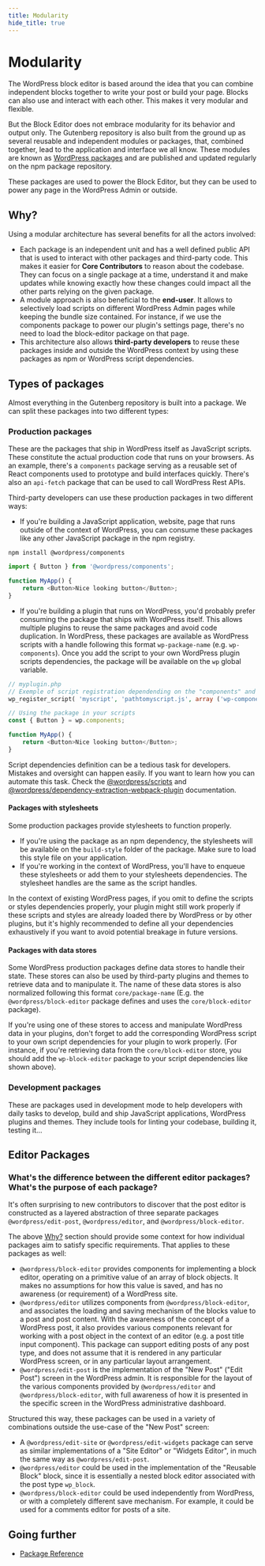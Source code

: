 ```yaml
---
title: Modularity
hide_title: true
---
```


# Modularity

The WordPress block editor is based around the idea that you can combine independent blocks together to write your post or build your page. Blocks can also use and interact with each other. This makes it very modular and flexible.

But the Block Editor does not embrace modularity for its behavior and output only. The Gutenberg repository is also built from the ground up as several reusable and independent modules or packages, that, combined together, lead to the application and interface we all know. These modules are known as [WordPress packages](https://www.npmjs.com/org/wordpress) and are published and updated regularly on the npm package repository.

These packages are used to power the Block Editor, but they can be used to power any page in the WordPress Admin or outside.

## Why?

Using a modular architecture has several benefits for all the actors involved:

-   Each package is an independent unit and has a well defined public API that is used to interact with other packages and third-party code. This makes it easier for **Core Contributors** to reason about the codebase. They can focus on a single package at a time, understand it and make updates while knowing exactly how these changes could impact all the other parts relying on the given package.
-   A module approach is also beneficial to the **end-user**. It allows to selectively load scripts on different WordPress Admin pages while keeping the bundle size contained. For instance, if we use the components package to power our plugin's settings page, there's no need to load the block-editor package on that page.
-   This architecture also allows **third-party developers** to reuse these packages inside and outside the WordPress context by using these packages as npm or WordPress script dependencies.

## Types of packages

Almost everything in the Gutenberg repository is built into a package. We can split these packages into two different types:

### Production packages

These are the packages that ship in WordPress itself as JavaScript scripts. These constitute the actual production code that runs on your browsers. As an example, there's a `components` package serving as a reusable set of React components used to prototype and build interfaces quickly. There's also an `api-fetch` package that can be used to call WordPress Rest APIs.

Third-party developers can use these production packages in two different ways:

-   If you're building a JavaScript application, website, page that runs outside of the context of WordPress, you can consume these packages like any other JavaScript package in the npm registry.

```
npm install @wordpress/components
```

```js
import { Button } from '@wordpress/components';

function MyApp() {
	return <Button>Nice looking button</Button>;
}
```

-   If you're building a plugin that runs on WordPress, you'd probably prefer consuming the package that ships with WordPress itself. This allows multiple plugins to reuse the same packages and avoid code duplication. In WordPress, these packages are available as WordPress scripts with a handle following this format `wp-package-name` (e.g. `wp-components`). Once you add the script to your own WordPress plugin scripts dependencies, the package will be available on the `wp` global variable.

```php
// myplugin.php
// Exemple of script registration dependending on the "components" and "element packages.
wp_register_script( 'myscript', 'pathtomyscript.js', array ('wp-components', "wp-element" ) );
```

```js
// Using the package in your scripts
const { Button } = wp.components;

function MyApp() {
	return <Button>Nice looking button</Button>;
}
```

Script dependencies definition can be a tedious task for developers. Mistakes and oversight can happen easily. If you want to learn how you can automate this task. Check the [@wordpress/scripts](https://developer.wordpress.org/block-editor/packages/packages-scripts/#build) and [@wordpress/dependency-extraction-webpack-plugin](https://developer.wordpress.org/block-editor/packages/packages-dependency-extraction-webpack-plugin/) documentation.

#### Packages with stylesheets

Some production packages provide stylesheets to function properly.

-   If you're using the package as an npm dependency, the stylesheets will be available on the `build-style` folder of the package. Make sure to load this style file on your application.
-   If you're working in the context of WordPress, you'll have to enqueue these stylesheets or add them to your stylesheets dependencies. The stylesheet handles are the same as the script handles.

In the context of existing WordPress pages, if you omit to define the scripts or styles dependencies properly, your plugin might still work properly if these scripts and styles are already loaded there by WordPress or by other plugins, but it's highly recommended to define all your dependencies exhaustively if you want to avoid potential breakage in future versions.

#### Packages with data stores

Some WordPress production packages define data stores to handle their state. These stores can also be used by third-party plugins and themes to retrieve data and to manipulate it. The name of these data stores is also normalized following this format `core/package-name` (E.g. the `@wordpress/block-editor` package defines and uses the `core/block-editor` package).

If you're using one of these stores to access and manipulate WordPress data in your plugins, don't forget to add the corresponding WordPress script to your own script dependencies for your plugin to work properly. (For instance, if you're retrieving data from the `core/block-editor` store, you should add the `wp-block-editor` package to your script dependencies like shown above).

### Development packages

These are packages used in development mode to help developers with daily tasks to develop, build and ship JavaScript applications, WordPress plugins and themes. They include tools for linting your codebase, building it, testing it...

## Editor Packages

### What's the difference between the different editor packages? What's the purpose of each package?

It's often surprising to new contributors to discover that the post editor is constructed as a layered abstraction of three separate packages `@wordpress/edit-post`, `@wordpress/editor`, and `@wordpress/block-editor`.

The above [Why?](#why) section should provide some context for how individual packages aim to satisfy specific requirements. That applies to these packages as well:

-   `@wordpress/block-editor` provides components for implementing a block editor, operating on a primitive value of an array of block objects. It makes no assumptions for how this value is saved, and has no awareness (or requirement) of a WordPress site.
-   `@wordpress/editor` utilizes components from `@wordpress/block-editor`, and associates the loading and saving mechanism of the blocks value to a post and post content. With the awareness of the concept of a WordPress post, it also provides various components relevant for working with a post object in the context of an editor (e.g. a post title input component). This package can support editing posts of any post type, and does not assume that it is rendered in any particular WordPress screen, or in any particular layout arrangement.
-   `@wordpress/edit-post` is the implementation of the "New Post" ("Edit Post") screen in the WordPress admin. It is responsible for the layout of the various components provided by `@wordpress/editor` and `@wordpress/block-editor`, with full awareness of how it is presented in the specific screen in the WordPress administrative dashboard.

Structured this way, these packages can be used in a variety of combinations outside the use-case of the "New Post" screen:

-   A `@wordpress/edit-site` or `@wordpress/edit-widgets` package can serve as similar implementations of a "Site Editor" or "Widgets Editor", in much the same way as `@wordpress/edit-post`.
-   `@wordpress/editor` could be used in the implementation of the "Reusable Block" block, since it is essentially a nested block editor associated with the post type `wp_block`.
-   `@wordpress/block-editor` could be used independently from WordPress, or with a completely different save mechanism. For example, it could be used for a comments editor for posts of a site.

## Going further

-   [Package Reference](/docs/designers-developers/developers/packages.md)
